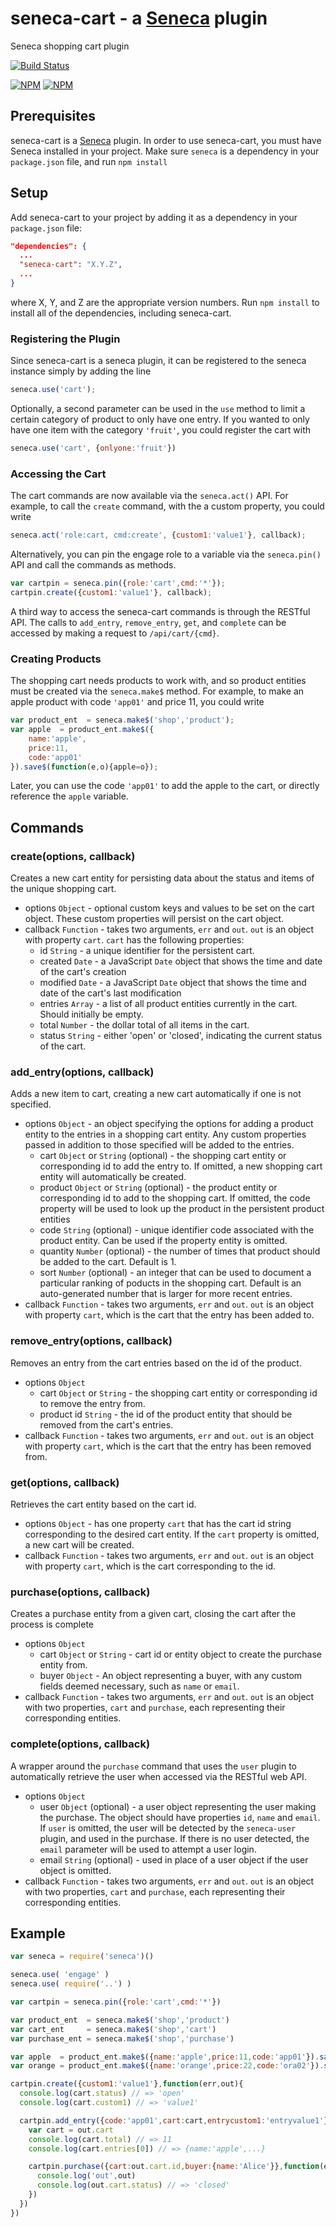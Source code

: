 seneca-cart - a [Seneca](http://senecajs.org) plugin
======================================================

Seneca shopping cart plugin

[![Build Status](https://travis-ci.org/rjrodger/seneca-cart.png?branch=master)](https://travis-ci.org/rjrodger/seneca-cart)

[![NPM](https://nodei.co/npm/seneca-cart.png)](https://nodei.co/npm/seneca-cart/)
[![NPM](https://nodei.co/npm-dl/seneca-cart.png)](https://nodei.co/npm-dl/seneca-cart/)

Prerequisites
-------------

seneca-cart is a [Seneca](http://senecajs.org/) plugin.  In order to use seneca-cart, you must have Seneca installed in your project.  Make sure `seneca` is a dependency in your `package.json` file, and run `npm install`

Setup
-----

Add seneca-cart to your project by adding it as a dependency in your `package.json` file:
```JSON
"dependencies": {
  ...
  "seneca-cart": "X.Y.Z",
  ...
}
```
where X, Y, and Z are the appropriate version numbers. Run `npm install` to install all of the dependencies, including seneca-cart.

### Registering the Plugin

Since seneca-cart is a seneca plugin, it can be registered to the seneca instance simply by adding the line

```JavaScript
seneca.use('cart');
```

Optionally, a second parameter can be used in the `use` method to limit a certain category of product to only have one entry.  If you wanted to only have one item with the category `'fruit'`, you could register the cart with

```JavaScript
seneca.use('cart', {onlyone:'fruit'})
```

### Accessing the Cart

The cart commands are now available via the `seneca.act()` API.  For example, to call the `create` command, with the a custom property, you could write

```JavaScript
seneca.act('role:cart, cmd:create', {custom1:'value1'}, callback);
```

Alternatively, you can pin the engage role to a variable via the `seneca.pin()` API and call the commands as methods.

```JavaScript
var cartpin = seneca.pin({role:'cart',cmd:'*'});
cartpin.create({custom1:'value1'}, callback);
```

A third way to access the seneca-cart commands is through the RESTful API.  The calls to `add_entry`, `remove_entry`, `get`, and `complete` can be accessed by making a request to `/api/cart/{cmd}`.

### Creating Products

The shopping cart needs products to work with, and so product entities must be created via the `seneca.make$` method.  For example, to make an apple product with code `'app01'` and price 11, you could write

```JavaScript
var product_ent  = seneca.make$('shop','product');
var apple  = product_ent.make$({
	name:'apple',
	price:11,
	code:'app01'
}).save$(function(e,o){apple=o});
```

Later, you can use the code `'app01'` to add the apple to the cart, or directly reference the `apple` variable.

Commands
--------

### create(options, callback)
Creates a new cart entity for persisting data about the status and items of the unique shopping cart.
* options `Object` - optional custom keys and values to be set on the cart object.  These custom properties will persist on the cart object.
* callback `Function` - takes two arguments, `err` and `out`.  `out` is an object with property `cart`.  `cart` has the following properties:
	- id `String` - a unique identifier for the persistent cart.
	- created `Date` - a JavaScript `Date` object that shows the time and date of the cart's creation
	- modified `Date` - a JavaScript `Date` object that shows the time and date of the cart's last modification
	- entries `Array` - a list of all product entities currently in the cart.  Should initially be empty.
	- total `Number` - the dollar total of all items in the cart.
	- status `String` - either 'open' or 'closed', indicating the current status of the cart.

### add_entry(options, callback)
Adds a new item to cart, creating a new cart automatically if one is not specified.
* options `Object` - an object specifying the options for adding a product entity to the entries in a shopping cart entity.  Any custom properties passed in addition to those specified will be added to the entries.
	- cart `Object` or `String` (optional) - the shopping cart entity or corresponding id to add the entry to.  If omitted, a new shopping cart entity will automatically be created.
	- product `Object` or `String` (optional) - the product entity or corresponding id to add to the shopping cart.  If omitted, the code property will be used to look up the product in the persistent product entities
	- code `String` (optional) - unique identifier code associated with the product entity.  Can be used if the property entity is omitted.
	- quantity `Number` (optional) - the number of times that product should be added to the cart.  Default is 1.
	- sort `Number` (optional) - an integer that can be used to document a particular ranking of poducts in the shopping cart.  Default is an auto-generated number that is larger for more recent entries.
* callback `Function` - takes two arguments, `err` and `out`. `out` is an object with property `cart`, which is the cart that the entry has been added to.

### remove_entry(options, callback)
Removes an entry from the cart entries based on the id of the product.
* options `Object`
	- cart `Object` or `String` - the shopping cart entity or corresponding id to remove the entry from.
	- product id `String` - the id of the product entity that should be removed from the cart's entries.
* callback `Function` - takes two arguments, `err` and `out`. `out` is an object with property `cart`, which is the cart that the entry has been removed from.

### get(options, callback)
Retrieves the cart entity based on the cart id.
* options `Object` - has one property `cart` that has the cart id string corresponding to the desired cart entity.  If the `cart` property is omitted, a new cart will be created.
* callback `Function` - takes two arguments, `err` and `out`. `out` is an object with property `cart`, which is the cart corresponding to the id.

### purchase(options, callback)
Creates a purchase entity from a given cart, closing the cart after the process is complete
* options `Object`
	- cart `Object` or `String` - cart id or entity object to create the purchase entity from.
	- buyer `Object` - An object representing a buyer, with any custom fields deemed necessary, such as `name` or `email`.
* callback `Function` - takes two arguments, `err` and `out`. `out` is an object with two properties, `cart` and `purchase`, each representing their corresponding entities.

### complete(options, callback)
A wrapper around the `purchase` command that uses the `user` plugin to automatically retrieve the user when accessed via the RESTful web API.
* options `Object`
	- user `Object` (optional) - a user object representing the user making the purchase.  The object should have properties `id`, `name` and `email`.  If `user` is omitted, the user will be detected by the `seneca-user` plugin, and used in the purchase.  If there is no user detected, the `email` parameter will be used to attempt a user login.
	- email `String` (optional) - used in place of a user object if the user object is omitted.
* callback `Function` - takes two arguments, `err` and `out`. `out` is an object with two properties, `cart` and `purchase`, each representing their corresponding entities.


Example
-------

```JavaScript
var seneca = require('seneca')()

seneca.use( 'engage' )
seneca.use( require('..') )

var cartpin = seneca.pin({role:'cart',cmd:'*'})

var product_ent  = seneca.make$('shop','product')
var cart_ent     = seneca.make$('shop','cart')
var purchase_ent = seneca.make$('shop','purchase')

var apple  = product_ent.make$({name:'apple',price:11,code:'app01'}).save$(function(e,o){apple=o})
var orange = product_ent.make$({name:'orange',price:22,code:'ora02'}).save$(function(e,o){orange=o})

cartpin.create({custom1:'value1'},function(err,out){
  console.log(cart.status) // => 'open'
  console.log(cart.custom1) // => 'value1'

  cartpin.add_entry({code:'app01',cart:cart,entrycustom1:'entryvalue1'},function(err,out){
    var cart = out.cart
    console.log(cart.total) // => 11
    console.log(cart.entries[0]) // => {name:'apple',...}

    cartpin.purchase({cart:out.cart.id,buyer:{name:'Alice'}},function(err,out){
      console.log('out',out)
      console.log(out.cart.status) // => 'closed'
    })
  })
})

```
